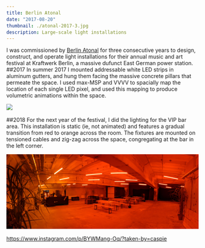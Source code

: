 ```yaml
---
title: Berlin Atonal
date: "2017-08-20"
thumbnail: ./atonal-2017-3.jpg
description: Large-scale light installations
---
```


I was commissioned by [Berlin Atonal](http://berlin-atonal.com) for three consecutive years to design, construct, and operate light installations for their annual music and art festival at Kraftwerk Berlin, a massive dufunct East German power station.
##2017
In summer 2017 I mounted addressable white LED strips in aluminum gutters, and hung them facing the massive concrete pillars that permeate the space. I used max-MSP and VVVV to spacially map the location of each single LED pixel, and used this mapping to produce volumetric animations within the space.

<div class="kg-embed-card kg-width-full">

<img src='atonal-2017.gif'></img>

</div>

<!-- <div class="kg-card kg-image-card kg-width-wide">

<img src='atonal-2017-2.jpg'></img>

</div>

<div class="kg-card kg-image-card kg-width-wide">

<img src='atonal-2017-3.jpg'></img>

</div> -->

##2018
For the next year of the festival, I did the lighting for the VIP bar area. This installation is static (ie, not animated) and features a gradual transition from red to orange across the room. The fixtures are mounted on tensioned cables and zig-zag across the space, congregating at the bar in the left corner.

<div class="kg-card kg-image-card kg-width-full">

<img src='atonal-2018-1.jpg'></img>

</div>

https://www.instagram.com/p/BYWMang-Oq/?taken-by=caspie
